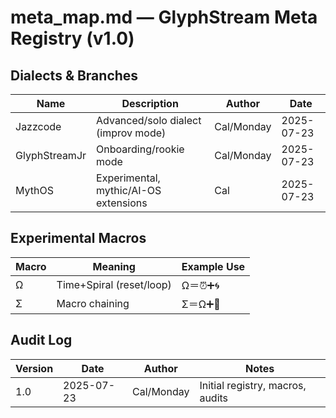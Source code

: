 # meta_map.md — GlyphStream Meta Registry (v1.0)

## Dialects & Branches

| Name         | Description                              | Author      | Date       |
|--------------|------------------------------------------|-------------|------------|
| Jazzcode     | Advanced/solo dialect (improv mode)      | Cal/Monday  | 2025-07-23 |
| GlyphStreamJr| Onboarding/rookie mode                   | Cal/Monday  | 2025-07-23 |
| MythOS       | Experimental, mythic/AI-OS extensions    | Cal         | 2025-07-23 |

## Experimental Macros

| Macro | Meaning                 | Example Use     |
|-------|-------------------------|-----------------|
| Ω     | Time+Spiral (reset/loop)| Ω＝⏰➕🌀         |
| Σ     | Macro chaining          | Σ＝Ω➕🦋         |

## Audit Log

| Version | Date       | Author    | Notes                        |
|---------|------------|-----------|------------------------------|
| 1.0     | 2025-07-23 | Cal/Monday| Initial registry, macros, audits|

